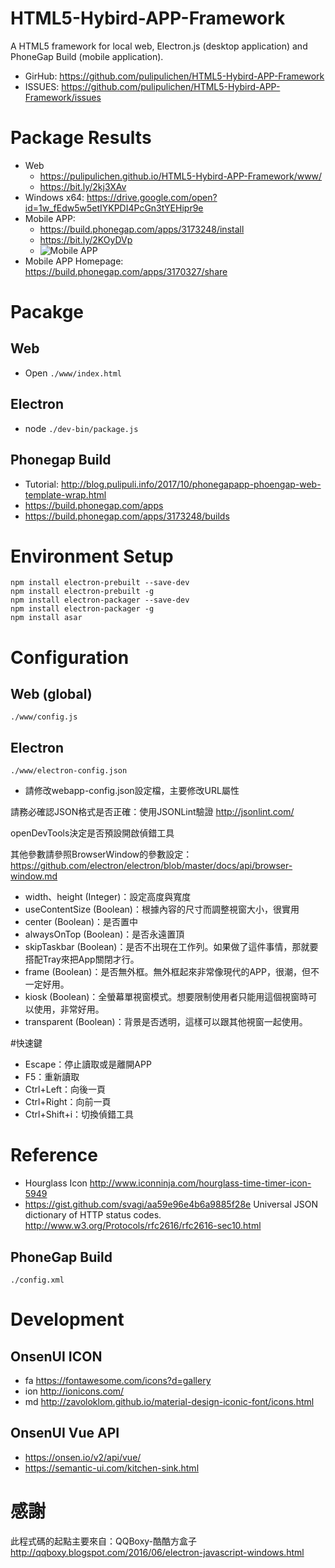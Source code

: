 # HTML5-Hybird-APP-Framework

A HTML5 framework for local web, Electron.js (desktop application) and PhoneGap Build (mobile application).
    
- GirHub: https://github.com/pulipulichen/HTML5-Hybird-APP-Framework
- ISSUES: https://github.com/pulipulichen/HTML5-Hybird-APP-Framework/issues

# Package Results
- Web 
    * https://pulipulichen.github.io/HTML5-Hybird-APP-Framework/www/ 
    * https://bit.ly/2kj3XAv
- Windows x64: https://drive.google.com/open?id=1w_fEdw5w5etIYKPDI4PcGn3tYEHipr9e
- Mobile APP: 
    * https://build.phonegap.com/apps/3173248/install 
    * https://bit.ly/2KOyDVp
    * ![Mobile APP](https://chart.googleapis.com/chart?chs=116x116&cht=qr&chl=https://build.phonegap.com/apps/3173248/install/sexhpewxSToEta1DLsUm&chld=L|1&choe=UTF-8)
- Mobile APP Homepage: https://build.phonegap.com/apps/3170327/share



# Pacakge

## Web
- Open `./www/index.html`

## Electron
- node `./dev-bin/package.js`

## Phonegap Build
- Tutorial: http://blog.pulipuli.info/2017/10/phonegapapp-phoengap-web-template-wrap.html
- https://build.phonegap.com/apps
- https://build.phonegap.com/apps/3173248/builds

# Environment Setup

````
npm install electron-prebuilt --save-dev
npm install electron-prebuilt -g
npm install electron-packager --save-dev
npm install electron-packager -g
npm install asar
````

# Configuration

## Web (global)

`./www/config.js`

## Electron

`./www/electron-config.json`

- 請修改webapp-config.json設定檔，主要修改URL屬性

請務必確認JSON格式是否正確：使用JSONLint驗證 http://jsonlint.com/


openDevTools決定是否預設開啟偵錯工具

其他參數請參照BrowserWindow的參數設定：
https://github.com/electron/electron/blob/master/docs/api/browser-window.md

* width、height (Integer)：設定高度與寬度
* useContentSize (Boolean)：根據內容的尺寸而調整視窗大小，很實用
* center (Boolean)：是否置中
* alwaysOnTop (Boolean)：是否永遠置頂
* skipTaskbar (Boolean)：是否不出現在工作列。如果做了這件事情，那就要搭配Tray來把App關閉才行。
* frame (Boolean)：是否無外框。無外框起來非常像現代的APP，很潮，但不一定好用。
* kiosk (Boolean)：全螢幕單視窗模式。想要限制使用者只能用這個視窗時可以使用，非常好用。
* transparent (Boolean)：背景是否透明，這樣可以跟其他視窗一起使用。

#快速鍵
* Escape：停止讀取或是離開APP
* F5：重新讀取
* Ctrl+Left：向後一頁
* Ctrl+Right：向前一頁
* Ctrl+Shift+i：切換偵錯工具

# Reference
- Hourglass Icon http://www.iconninja.com/hourglass-time-timer-icon-5949
- https://gist.github.com/svagi/aa59e96e4b6a9885f28e Universal JSON dictionary of HTTP status codes. http://www.w3.org/Protocols/rfc2616/rfc2616-sec10.html 


## PhoneGap Build

`./config.xml`

# Development

## OnsenUI ICON

- fa https://fontawesome.com/icons?d=gallery
- ion http://ionicons.com/
- md http://zavoloklom.github.io/material-design-iconic-font/icons.html

## OnsenUI Vue API

- https://onsen.io/v2/api/vue/
- https://semantic-ui.com/kitchen-sink.html

# 感謝

此程式碼的起點主要來自：QQBoxy-酷酷方盒子
http://qqboxy.blogspot.com/2016/06/electron-javascript-windows.html
